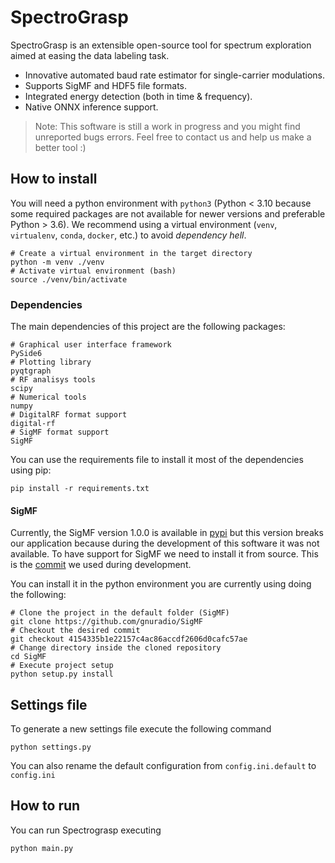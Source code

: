 # SpectroGrasp 

SpectroGrasp is an extensible open-source tool for spectrum exploration aimed at easing the data labeling task.
- Innovative automated baud rate estimator for single-carrier modulations.
- Supports SigMF and HDF5 file formats.
- Integrated energy detection (both in time & frequency).
- Native ONNX inference support.

> Note: This software is still a work in progress and you might find unreported bugs errors. Feel free to contact us and help us make a better tool :)

## How to install 

You will need a python environment with `python3` (Python < 3.10 because some required packages are not available for newer versions and preferable Python > 3.6). We recommend using a virtual environment 
(`venv`, `virtualenv`, `conda`, `docker`, etc.) to avoid *dependency hell*. 

```shell
# Create a virtual environment in the target directory
python -m venv ./venv
# Activate virtual environment (bash)
source ./venv/bin/activate
```

### Dependencies

The main dependencies of this project are the following packages:

```shell
# Graphical user interface framework
PySide6
# Plotting library
pyqtgraph
# RF analisys tools
scipy
# Numerical tools
numpy
# DigitalRF format support
digital-rf
# SigMF format support
SigMF
```

You can use the requirements file to install it most of the dependencies using pip: 

```shell
pip install -r requirements.txt
```

#### SigMF

Currently, the SigMF version 1.0.0 is available in [pypi](https://pypi.org/project/sigmf/) but this version breaks our application because during the development of this software it was not available. To have support for SigMF  we need to install it from source. This is the [commit](https://github.com/gnuradio/SigMF/commit/4154335b1e22157c4ac86accdf2606d0cafc57ae) we used during development. 

You can install it in the python environment you are currently using doing the following:

```shell
# Clone the project in the default folder (SigMF)
git clone https://github.com/gnuradio/SigMF
# Checkout the desired commit
git checkout 4154335b1e22157c4ac86accdf2606d0cafc57ae
# Change directory inside the cloned repository
cd SigMF
# Execute project setup
python setup.py install
```

## Settings file

To generate a new settings file execute the following command

```shell
python settings.py
```

You can also rename the default configuration from `config.ini.default` to `config.ini`

## How to run

You can run Spectrograsp executing 
```shell
python main.py
```